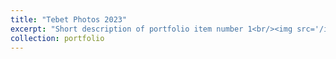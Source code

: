 ```yaml
---
title: "Tebet Photos 2023"
excerpt: "Short description of portfolio item number 1<br/><img src='/images/500x300.png'>"
collection: portfolio
---
```


